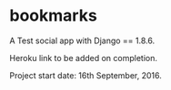 # bookmarks

A Test social app with Django == 1.8.6.

Heroku link to be added on completion.

Project start date: 16th September, 2016.
